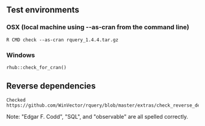 

## Test environments

### OSX (local machine using --as-cran from the command line)

    R CMD check --as-cran rquery_1.4.4.tar.gz 

    
### Windows

    rhub::check_for_cran()


## Reverse dependencies

    Checked https://github.com/WinVector/rquery/blob/master/extras/check_reverse_dependencies.md

Note: "Edgar F. Codd", "SQL", and "observable" are all spelled correctly.
